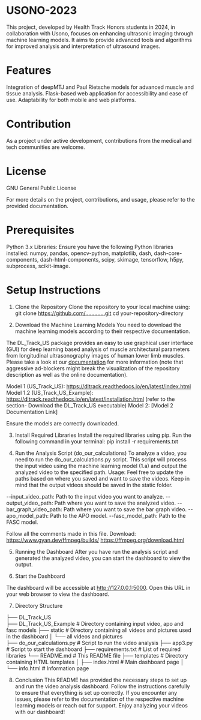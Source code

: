 # USONO-2023
This project, developed by Health Track Honors students in 2024, in collaboration with Usono, focuses on enhancing ultrasonic imaging through machine learning models. It aims to provide advanced tools and algorithms for improved analysis and interpretation of ultrasound images.

# Features
Integration of deepMTJ and Paul Rietsche models for advanced muscle and tissue analysis. Flask-based web application for accessibility and ease of use. Adaptability for both mobile and web platforms.

# Contribution
As a project under active development, contributions from the medical and tech communities are welcome.

# License
GNU General Public License

For more details on the project, contributions, and usage, please refer to the provided documentation.

# Prerequisites

Python 3.x
Libraries: Ensure you have the following Python libraries installed: numpy, pandas, opencv-python, matplotlib, dash, dash-core-components, dash-html-components, scipy, skimage, tensorflow, h5py, subprocess, scikit-image.

# Setup Instructions
1. Clone the Repository
Clone the repository to your local machine using:
git clone https://github.com/.............git
cd your-repository-directory


2. Download the Machine Learning Models
You need to download the machine learning models according to their respective documentation. 

The DL_Track_US package provides an easy to use graphical user interface (GUI) for deep learning based analysis of muscle architectural parameters from longitudinal ultrasonography images of human lower limb muscles. Please take a look at our [documentation](https://dltrack.readthedocs.io/en/latest/index.html) for more information (note that aggressive ad-blockers might break the visualization of the repository description as well as the online documentation).

Model 1 (US_Track_US): https://dltrack.readthedocs.io/en/latest/index.html
Model 1.2 (US_Track_US_Example): https://dltrack.readthedocs.io/en/latest/installation.html (refer to the section- Download the DL_Track_US executable)
Model 2: [Model 2 Documentation Link]

Ensure the models are correctly downloaded.

3. Install Required Libraries
Install the required libraries using pip. Run the following command in your terminal:
pip install -r requirements.txt

4. Run the Analysis Script (do_our_calculations)
To analyze a video, you need to run the do_our_calculations.py script. 
This script will process the input video using the machine learning model (1.a) and output the analyzed video to the specified path.
Usage:
Feel free to update the paths based on where you saved and want to save the videos. Keep in mind that the output videos should 
be saved in the static folder. 

--input_video_path: Path to the input video you want to analyze. 
--output_video_path: Path where you want to save the analyzed video. 
--bar_graph_video_path: Path where you want to save the bar graph video.
--apo_model_path: Path to the APO model.
--fasc_model_path: Path to the FASC model.

Follow all the comments made in this file. 
Download:
https://www.gyan.dev/ffmpeg/builds/
https://ffmpeg.org/download.html

5. Running the Dashboard
After you have run the analysis script and generated the analyzed video, you can start the dashboard to view the output.

6. Start the Dashboard

The dashboard will be accessible at  http://127.0.0.1:5000. Open this URL in your web browser to view the dashboard.

7. Directory Structure

├── DL_Track_US              
├── DL_Track_US_Example      # Directory containing input video, apo and fasc models 
├── static                   # Directory containing all videos and pictures used in the dashboard
│   └── all videos and pictures     
├── do_our_calculations.py   # Script to run the video analysis
├── app3.py                  # Script to start the dashboard
├── requirements.txt         # List of required libraries
└── README.md                # This README file
├── templates                # Directory containing HTML templates
│   ├── index.html           # Main dashboard page
│   └── info.html            # Information page

8. Conclusion
This README has provided the necessary steps to set up and run the video analysis dashboard. 
Follow the instructions carefully to ensure that everything is set up correctly. 
If you encounter any issues, please refer to the documentation of the respective machine learning models or reach out for support. 
Enjoy analyzing your videos with our dashboard!
